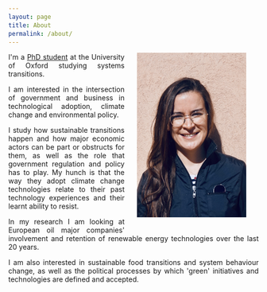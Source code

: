 ```yaml
---
layout: page
title: About
permalink: /about/
---
```


<img src="/assets/ppic.jpeg" width="220" style="float: right; margin-left: 25px; margin-right: 25px; margin-bottom: 25px;"/>

<p align="justify"> I'm a <a href="https://www.geog.ox.ac.uk/graduate/research/epierard.html"> PhD student</a> at the University of Oxford studying systems transitions.
<p align="justify"> I am interested in the intersection of government and business in technological adoption, climate change and environmental policy.

<p align="justify"> I study how sustainable transitions happen and how major economic actors can be part or obstructs for them, as well as the role that government regulation and policy has to play. My hunch is that the way they adopt climate change technologies relate to their past technology experiences and their learnt ability to resist.

<p align="justify"> In my research I am looking at European oil major companies' involvement and retention of renewable energy technologies over the last 20 years. </p>

<p align="justify"> I am also interested in sustainable food transitions and system behaviour change, as well as the political processes by which 'green' initiatives and technologies are defined and accepted.

<!--<p align="justify"> During my career, I have worked on research projects related to Atmospheric Physics and Physical Oceanography that involved numerical simulations, data processing and observational fieldwork.</p>  />-->
<!-- <p align="justify"> Before my PhD studies I held positions in both energy and climate change policy. As part of my academic training I have joined research assistant positions in sustainable finance, oil decarbonisation strategies. I hold a MSc in Environmental Governance from Oxford University and a B.A. in Political Science from El Colegio de Mexico. I am currently at the mid-stage of my PhD. </p> />-->
